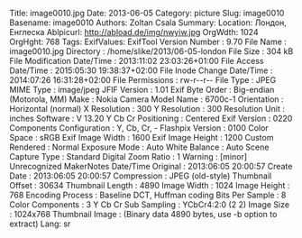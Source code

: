 Title: image0010.jpg
Date: 2013-06-05
Category: picture
Slug: image0010
Basename: image0010
Authors: Zoltan Csala
Summary:
Location: Лондон, Енглеска
Ablpicurl: http://abload.de/img/nwyiw.jpg
OrgWdth: 1024
OrgHght: 768
Tags:
ExifValues: ExifTool Version Number : 9.70
            File Name : image0010.jpg
            Directory : /home/slike/2013/06-05-london
            File Size : 304 kB
            File Modification Date/Time : 2013:11:02 23:03:26+01:00
            File Access Date/Time : 2015:05:30 19:38:37+02:00
            File Inode Change Date/Time : 2014:07:26 16:31:28+02:00
            File Permissions : rw-r--r--
            File Type : JPEG
            MIME Type : image/jpeg
            JFIF Version : 1.01
            Exif Byte Order : Big-endian (Motorola, MM)
            Make : Nokia
            Camera Model Name : 6700c-1
            Orientation : Horizontal (normal)
            X Resolution : 300
            Y Resolution : 300
            Resolution Unit : inches
            Software : V 13.20
            Y Cb Cr Positioning : Centered
            Exif Version : 0220
            Components Configuration : Y, Cb, Cr, -
            Flashpix Version : 0100
            Color Space : sRGB
            Exif Image Width : 1600
            Exif Image Height : 1200
            Custom Rendered : Normal
            Exposure Mode : Auto
            White Balance : Auto
            Scene Capture Type : Standard
            Digital Zoom Ratio : 1
            Warning : [minor] Unrecognized MakerNotes
            Date/Time Original : 2013:06:05 20:00:57
            Create Date : 2013:06:05 20:00:57
            Compression : JPEG (old-style)
            Thumbnail Offset : 30634
            Thumbnail Length : 4890
            Image Width : 1024
            Image Height : 768
            Encoding Process : Baseline DCT, Huffman coding
            Bits Per Sample : 8
            Color Components : 3
            Y Cb Cr Sub Sampling : YCbCr4:2:0 (2 2)
            Image Size : 1024x768
            Thumbnail Image : (Binary data 4890 bytes, use -b option to extract)
Lang: sr

